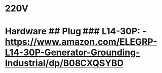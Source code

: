# 220V
# Hardware   ## Plug ### L14-30P: - https://www.amazon.com/ELEGRP-L14-30P-Generator-Grounding-Industrial/dp/B08CXQSYBD
